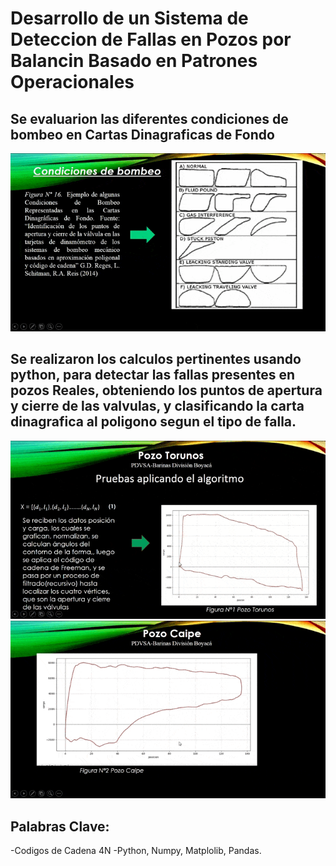 # Desarrollo de un Sistema de Deteccion de Fallas en Pozos por Balancin Basado en Patrones Operacionales
## Se evaluarion las diferentes condiciones de bombeo en Cartas Dinagraficas de Fondo
![](https://github.com/dominapython/Desarrollo-de-un-Sistema-de-Detecci-n-de-Fallas-en-Pozos-por-Balanc-n-Basado-en-Patrones-Operacional/blob/main/2021-09-09%2016-01-27.gif)

## Se realizaron los calculos pertinentes usando python, para detectar las fallas presentes en pozos Reales, obteniendo los puntos de apertura y cierre de las valvulas, y clasificando la carta dinagrafica al poligono segun el tipo de falla.
![](https://github.com/dominapython/Desarrollo-de-un-Sistema-de-Detecci-n-de-Fallas-en-Pozos-por-Balanc-n-Basado-en-Patrones-Operacional/blob/main/2021-09-09%2016-26-53.gif)
![](https://github.com/dominapython/Desarrollo-de-un-Sistema-de-Detecci-n-de-Fallas-en-Pozos-por-Balanc-n-Basado-en-Patrones-Operacional/blob/main/2021-09-09%2016-27-18.gif)
## Palabras Clave:
-Codigos de Cadena 4N
-Python, Numpy, Matplolib, Pandas.
